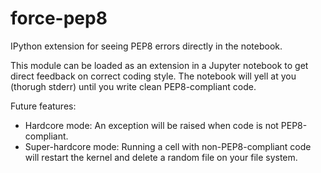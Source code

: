 # force-pep8
IPython extension for seeing PEP8 errors directly in the notebook.

This module can be loaded as an extension in a Jupyter notebook to get direct feedback on correct coding style.
The notebook will yell at you (thorugh stderr) until you write clean PEP8-compliant code.

Future features:
 - Hardcore mode: An exception will be raised when code is not PEP8-compliant.
 - Super-hardcore mode: Running a cell with non-PEP8-compliant code will restart the kernel and delete a random file on your file system.
